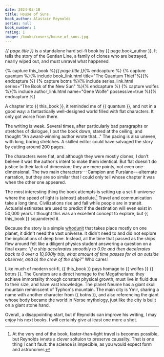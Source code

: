 ```yaml
---
date: 2024-05-10
title: House of Suns
book_author: Alastair Reynolds
series: null
book_number: 1
rating: 1
image: /books/covers/house_of_suns.jpg
---
```


<cite class="book-title">{{ page.title }}</cite> is a standalone hard sci-fi
book by {{ page.book_author }}. It tells the story of the Gentian Line, a
family of clones who are betrayed, nearly wiped out, and must unravel what
happened.

{% capture this_book %}<cite class="book-title">{{ page.title }}</cite>{% endcapture %}
{% capture quantum %}{% include book_link.html title="The Quantum Thief"%}{% endcapture %}
{% capture botns %}{% include series_link.html series="The Book of the New Sun" %}{% endcapture %}
{% capture wolfes %}{% include author_link.html name="Gene Wolfe" possessive=true %}{% endcapture %}

A chapter into {{ this_book }}, it reminded me of {{ quantum }}, and not in a
good way: a fantastically well-designed world filled with flat characters. It
only got worse from there.

The writing is weak. Several times, after particularly bad paragraphs or
stretches of dialogue, I put the book down, stared at the ceiling, and thought
"An award-winning author wrote that..." The pacing is also uneven, with long,
boring stretches. A skilled editor could have salvaged the story by cutting
around 200 pages.

The characters were flat, and although they were mostly clones, I don't
believe it was the author's intent to make them identical. But flat doesn't do
justice to their lack of dimension; they are mere points, not even
one-dimensional. The two main characters---Campion and Purslane---alternate
narration, but they are so similar that I could only tell whose chapter it was
when the other one appeared.

The most interesting thing the book attempts is setting up a sci-fi universe
where the speed of light is (almost) absolute.[^c] Travel and communication
take a long time. Civilizations rise and fall while people are in transit.
Actuarial estimates are used to predict if the destination will even exist in
50,000 years. I thought this was an excellent concept to explore, but {{
this_book }} squandered it.

[^c]:
    At the very end of the book, faster-than-light travel is becomes possible,
    but Reynolds ivnets a clever soltuion to preserve causality. That is one
    thing I can't fault: the science is impecible, as you would expect form
    and astronomer.

Because the story is a simple [whodunit][who] that takes place mostly on one
planet, it didn't need the vast universe. It didn't need to and did not
explore the implications of deep time. Instead, all the time that passed as
the ships flew around felt like a diligent physics student answering a
question on a final exam: _"If a ship accelerates smoothly to 0.9c and then
decelerates back to 0 over a 10,000ly trip, what amount of time passes for a)
an outside observer, and b) the crew of the ship?"_ Who cares!

[who]: https://en.wikipedia.org/wiki/Whodunit

Like much of modern sci-fi, {{ this_book }} pays homage to {{ wolfes }} {{
botns }}. The Curators are a direct homage to the Megatherians: they achieve
immortality through constant physical growth, must live in fluid due to their
size, and have vast knowledge. The planet Neume has a giant skull mountain
reminiscent of Typhon's mountain. The main city is Ymir, sharing a name with
another character from {{ botns }}, and also referencing the giant whose body
became the world in Norse mythology, just like the city is built on a giant
stone hand.

Overall, a disappointing start, but if Reynolds can improve his writing, I may
enjoy his next books. I will certainly give at least one more a shot.
